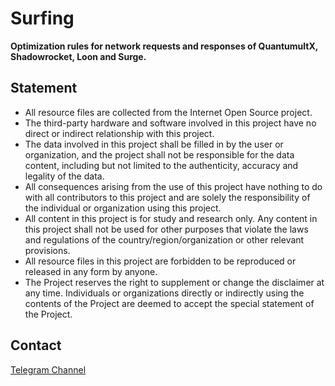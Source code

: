 # Surfing

**Optimization rules for network requests and responses of QuantumultX, Shadowrocket, Loon and Surge.**


## Statement

- All resource files are collected from the Internet Open Source project.
- The third-party hardware and software involved in this project have no direct or indirect relationship with this project.
- The data involved in this project shall be filled in by the user or organization, and the project shall not be responsible for the data content, including but not limited to the authenticity, accuracy and legality of the data.
- All consequences arising from the use of this project have nothing to do with all contributors to this project and are solely the responsibility of the individual or organization using this project.
- All content in this project is for study and research only. Any content in this project shall not be used for other purposes that violate the laws and regulations of the country/region/organization or other relevant provisions.
- All resource files in this project are forbidden to be reproduced or released in any form by anyone.
- The Project reserves the right to supplement or change the disclaimer at any time. Individuals or organizations directly or indirectly using the contents of the Project are deemed to accept the special statement of the Project.


## Contact

[Telegram Channel](https://t.me/quantumultxjs)